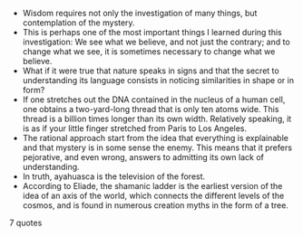  - Wisdom requires not only the investigation of many things, but contemplation of the mystery.
 - This is perhaps one of the most important things I learned during this investigation: We see what we believe, and not just the contrary; and to change what we see, it is sometimes necessary to change what we believe.
 - What if it were true that nature speaks in signs and that the secret to understanding its language consists in noticing similarities in shape or in form?
 - If one stretches out the DNA contained in the nucleus of a human cell, one obtains a two-yard-long thread that is only ten atoms wide. This thread is a billion times longer than its own width. Relatively speaking, it is as if your little finger stretched from Paris to Los Angeles.
 - The rational approach start from the idea that everything is explainable and that mystery is in some sense the enemy. This means that it prefers pejorative, and even wrong, answers to admitting its own lack of understanding.
 - In truth, ayahuasca is the television of the forest.
 - According to Eliade, the shamanic ladder is the earliest version of the idea of an axis of the world, which connects the different levels of the cosmos, and is found in numerous creation myths in the form of a tree.

7 quotes